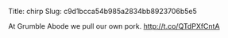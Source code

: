 Title: chirp
Slug: c9d1bcca54b985a2834bb8923706b5e5

At Grumble Abode we pull our own pork. <a href="http://t.co/QTdPXfCntA">http://t.co/QTdPXfCntA</a>
